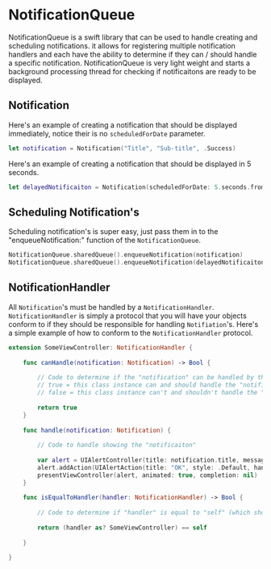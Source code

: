 # NotificationQueue

NotificationQueue is a swift library that can be used to handle creating and scheduling notifications. it allows for registering multiple notification handlers and each have the ability to determine if they can / should handle a specific notification. NotificationQueue is very light weight and starts a background processing thread for checking if notificaitons are ready to be displayed. 

Notification
------------

Here's an example of creating a notification that should be displayed immediately, notice their is no `scheduledForDate` parameter.
```swift
let notification = Notification("Title", "Sub-title", .Success)
```

Here's an example of creating a notification that should be displayed in 5 seconds.
```swift
let delayedNotificaiton = Notification(scheduledForDate: 5.seconds.fromNow, "Title", "Sub-title", .Success)
```

Scheduling Notification's
-------------------------

Scheduling notification's is super easy, just pass them in to the "enqueueNotification:" function of the `NotificationQueue`.
```swift
NotificationQueue.sharedQueue().enqueueNotification(notification)
NotificationQueue.sharedQueue().enqueueNotification(delayedNotificaiton)
```

NotificationHandler
-------------------

All `Notification`'s must be handled by a `NotificationHandler`. `NotificationHandler` is simply a protocol that you will have your objects conform to if they should be responsible for handling `Notifiation`'s. Here's a simple example of how to conform to the `NotificationHandler` protocol.
```swift
extension SomeViewController: NotificationHandler {
    
    func canHandle(notification: Notification) -> Bool {
        
        // Code to determine if the "notification" can be handled by this class instance
        // true = this class instance can and should handle the "notification"
        // false = this class instance can't and shouldn't handle the "notification"
        
        return true
    }
    
    func handle(notification: Notification) {
        
        // Code to handle showing the "notificaiton"
        
        var alert = UIAlertController(title: notification.title, message: notification.message, preferredStyle: .Alert)
        alert.addAction(UIAlertAction(title: "OK", style: .Default, handler: nil))
        presentViewController(alert, animated: true, completion: nil)
    }
    
    func isEqualToHandler(handler: NotificationHandler) -> Bool {
        
        // Code to determine if "handler" is equal to "self" (which should be a class instace which conforms to NotificationHandler)
        
        return (handler as? SomeViewController) == self
        
    }

}
```
